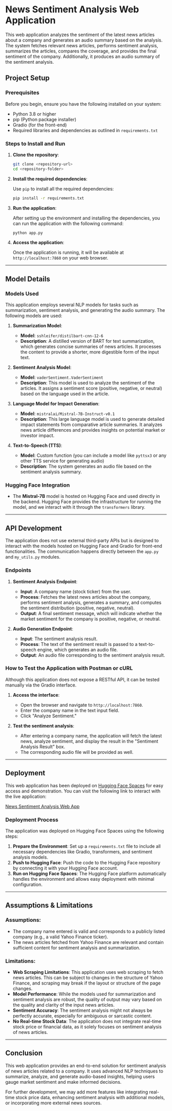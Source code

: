# News Sentiment Analysis Web Application

This web application analyzes the sentiment of the latest news articles about a company and generates an audio summary based on the analysis. The system fetches relevant news articles, performs sentiment analysis, summarizes the articles, compares the coverage, and provides the final sentiment of the company. Additionally, it produces an audio summary of the sentiment analysis.

## Project Setup

### Prerequisites

Before you begin, ensure you have the following installed on your system:

- Python 3.8 or higher
- pip (Python package installer)
- Gradio (for the front-end)
- Required libraries and dependencies as outlined in `requirements.txt`

### Steps to Install and Run

1. **Clone the repository**:

    ```bash
    git clone <repository-url>
    cd <repository-folder>
    ```

2. **Install the required dependencies**:

    Use `pip` to install all the required dependencies:

    ```bash
    pip install -r requirements.txt
    ```

3. **Run the application**:

    After setting up the environment and installing the dependencies, you can run the application with the following command:

    ```bash
    python app.py
    ```

4. **Access the application**:

    Once the application is running, it will be available at `http://localhost:7860` on your web browser.

---

## Model Details

### Models Used

This application employs several NLP models for tasks such as summarization, sentiment analysis, and generating the audio summary. The following models are used:

1. **Summarization Model**:
    - **Model**: `sshleifer/distilbart-cnn-12-6`
    - **Description**: A distilled version of BART for text summarization, which generates concise summaries of news articles. It processes the content to provide a shorter, more digestible form of the input text.

2. **Sentiment Analysis Model**:
    - **Model**: `vaderSentiment.VaderSentiment`
    - **Description**: This model is used to analyze the sentiment of the articles. It assigns a sentiment score (positive, negative, or neutral) based on the language used in the article.

3. **Language Model for Impact Generation**:
    - **Model**: `mistralai/Mistral-7B-Instruct-v0.1`
    - **Description**: This large language model is used to generate detailed impact statements from comparative article summaries. It analyzes news article differences and provides insights on potential market or investor impact.

4. **Text-to-Speech (TTS)**:
    - **Model**: Custom function (you can include a model like `pyttsx3` or any other TTS service for generating audio)
    - **Description**: The system generates an audio file based on the sentiment analysis summary.

### Hugging Face Integration

- The **Mistral-7B** model is hosted on Hugging Face and used directly in the backend. Hugging Face provides the infrastructure for running the model, and we interact with it through the `transformers` library.

---

## API Development

The application does not use external third-party APIs but is designed to interact with the models hosted on Hugging Face and Gradio for front-end functionalities. The communication happens directly between the `app.py` and `my_utils.py` modules.

### Endpoints

1. **Sentiment Analysis Endpoint**:
    - **Input**: A company name (stock ticker) from the user.
    - **Process**: Fetches the latest news articles about the company, performs sentiment analysis, generates a summary, and computes the sentiment distribution (positive, negative, neutral).
    - **Output**: A final sentiment message, which will indicate whether the market sentiment for the company is positive, negative, or neutral.

2. **Audio Generation Endpoint**:
    - **Input**: The sentiment analysis result.
    - **Process**: The text of the sentiment result is passed to a text-to-speech engine, which generates an audio file.
    - **Output**: An audio file corresponding to the sentiment analysis result.

### How to Test the Application with Postman or cURL

Although this application does not expose a RESTful API, it can be tested manually via the Gradio interface.

1. **Access the interface**:
    - Open the browser and navigate to `http://localhost:7860`.
    - Enter the company name in the text input field.
    - Click "Analyze Sentiment."

2. **Test the sentiment analysis**:
    - After entering a company name, the application will fetch the latest news, analyze sentiment, and display the result in the "Sentiment Analysis Result" box.
    - The corresponding audio file will be provided as well.

---

## Deployment

This web application has been deployed on [Hugging Face Spaces](https://huggingface.co/spaces/your-username/news-sentiment-analysis) for easy access and demonstration. You can visit the following link to interact with the live application:

[News Sentiment Analysis Web App](https://huggingface.co/spaces/your-username/news-sentiment-analysis)

### Deployment Process

The application was deployed on Hugging Face Spaces using the following steps:

1. **Prepare the Environment**: Set up a `requirements.txt` file to include all necessary dependencies like Gradio, transformers, and sentiment analysis models.
2. **Push to Hugging Face**: Push the code to the Hugging Face repository by connecting it with your Hugging Face account.
3. **Run on Hugging Face Spaces**: The Hugging Face platform automatically handles the environment and allows easy deployment with minimal configuration.

---

## Assumptions & Limitations

### Assumptions:
- The company name entered is valid and corresponds to a publicly listed company (e.g., a valid Yahoo Finance ticker).
- The news articles fetched from Yahoo Finance are relevant and contain sufficient content for sentiment analysis and summarization.

### Limitations:
- **Web Scraping Limitations**: This application uses web scraping to fetch news articles. This can be subject to changes in the structure of Yahoo Finance, and scraping may break if the layout or structure of the page changes.
- **Model Performance**: While the models used for summarization and sentiment analysis are robust, the quality of output may vary based on the quality and clarity of the input news articles.
- **Sentiment Accuracy**: The sentiment analysis might not always be perfectly accurate, especially for ambiguous or sarcastic content.
- **No Real-time Stock Data**: The application does not integrate real-time stock price or financial data, as it solely focuses on sentiment analysis of news articles.
  
---

## Conclusion

This web application provides an end-to-end solution for sentiment analysis of news articles related to a company. It uses advanced NLP techniques to summarize, analyze, and generate audio-based insights, helping users gauge market sentiment and make informed decisions.

For further development, we may add more features like integrating real-time stock price data, enhancing sentiment analysis with additional models, or incorporating more external news sources.


